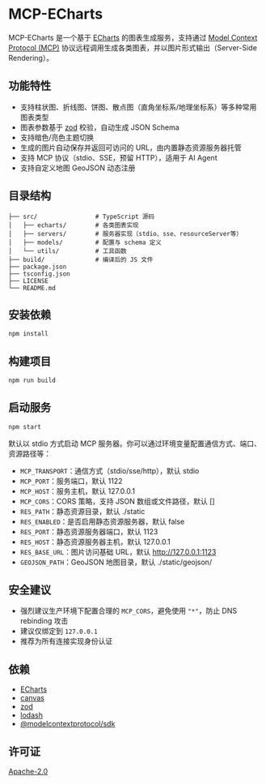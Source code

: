 # MCP-ECharts

MCP-ECharts 是一个基于 [ECharts](https://echarts.apache.org/) 的图表生成服务，支持通过 [Model Context Protocol (MCP)](https://modelcontextprotocol.io/) 协议远程调用生成各类图表，并以图片形式输出（Server-Side Rendering）。

## 功能特性

- 支持柱状图、折线图、饼图、散点图（直角坐标系/地理坐标系）等多种常用图表类型
- 图表参数基于 [zod](https://zod.dev/) 校验，自动生成 JSON Schema
- 支持暗色/亮色主题切换
- 生成的图片自动保存并返回可访问的 URL，由内置静态资源服务器托管
- 支持 MCP 协议（stdio、SSE，预留 HTTP），适用于 AI Agent
- 支持自定义地图 GeoJSON 动态注册

## 目录结构

```
├── src/                # TypeScript 源码
│   ├── echarts/        # 各类图表实现
│   ├── servers/        # 服务器实现（stdio、sse、resourceServer等）
│   ├── models/         # 配置与 schema 定义
│   └── utils/          # 工具函数
├── build/              # 编译后的 JS 文件
├── package.json
├── tsconfig.json
├── LICENSE
└── README.md
```

## 安装依赖

```bash
npm install
```

## 构建项目

```bash
npm run build
```

## 启动服务

```bash
npm start
```

默认以 stdio 方式启动 MCP 服务器。你可以通过环境变量配置通信方式、端口、资源路径等：

- `MCP_TRANSPORT`：通信方式（stdio/sse/http），默认 stdio
- `MCP_PORT`：服务端口，默认 1122
- `MCP_HOST`：服务主机，默认 127.0.0.1
- `MCP_CORS`：CORS 策略，支持 JSON 数组或文件路径，默认 []
- `RES_PATH`：静态资源目录，默认 ./static
- `RES_ENABLED`：是否启用静态资源服务器，默认 false
- `RES_PORT`：静态资源服务器端口，默认 1123
- `RES_HOST`：静态资源服务器主机，默认 127.0.0.1
- `RES_BASE_URL`：图片访问基础 URL，默认 http://127.0.0.1:1123
- `GEOJSON_PATH`：GeoJSON 地图目录，默认 ./static/geojson/

## 安全建议

- 强烈建议生产环境下配置合理的 `MCP_CORS`，避免使用 `"*"`，防止 DNS rebinding 攻击
- 建议仅绑定到 `127.0.0.1`
- 推荐为所有连接实现身份认证

## 依赖

- [ECharts](https://echarts.apache.org/)
- [canvas](https://github.com/Automattic/node-canvas)
- [zod](https://zod.dev/)
- [lodash](https://lodash.com/)
- [@modelcontextprotocol/sdk](https://www.npmjs.com/package/@modelcontextprotocol/sdk)

## 许可证

[Apache-2.0](./LICENSE)
